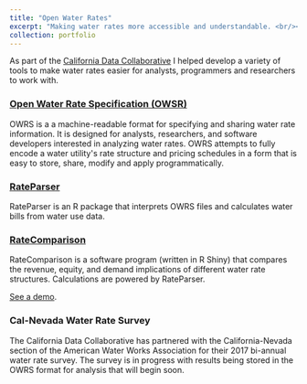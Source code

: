 ```yaml
---
title: "Open Water Rates"
excerpt: "Making water rates more accessible and understandable. <br/><img src='/images/ratecomparison.png'><br/>"
collection: portfolio
---
```


As part of the [California Data Collaborative](http://californiadatacollaborative.org/) I helped develop a variety of tools to make water rates easier for analysts, programmers and researchers to work with.


### [Open Water Rate Specification (OWSR)](https://github.com/California-Data-Collaborative/Open-Water-Rate-Specification)

OWRS is a a machine-readable format for specifying and sharing water rate information. It is designed for analysts, researchers, and software developers interested in analyzing water rates. OWRS attempts to fully encode a water utility's rate structure and pricing schedules in a form that is easy to store, share, modify and apply programmatically.

### [RateParser](https://github.com/California-Data-Collaborative/RateParser)

RateParser is an R package that interprets OWRS files and calculates water bills from water use data.

### [RateComparison](https://github.com/California-Data-Collaborative/RateComparison)

RateComparison is a software program (written in R Shiny) that compares the revenue, equity, and demand implications of different water rate structures. Calculations are powered by RateParser.

[See a demo](https://demo.californiadatacollaborative.com/smc/rate-tool/).

### Cal-Nevada Water Rate Survey

The California Data Collaborative has partnered with the California-Nevada section of the American Water Works Association for their 2017 bi-annual water rate survey. The survey is in progress with results being stored in the OWRS format for analysis that will begin soon.
